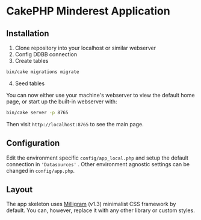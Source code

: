 # CakePHP Minderest Application

## Installation

1. Clone repository into your localhost or similar webserver
2. Config DDBB connection
3. Create tables
```bash
bin/cake migrations migrate
```
4. Seed tables 

You can now either use your machine's webserver to view the default home page, or start
up the built-in webserver with:

```bash
bin/cake server -p 8765
```

Then visit `http://localhost:8765` to see the main page.

## Configuration

Edit the environment specific `config/app_local.php` and setup the default connection in
`'Datasources'` .
Other environment agnostic settings can be changed in `config/app.php`.

## Layout

The app skeleton uses [Milligram](https://milligram.io/) (v1.3) minimalist CSS
framework by default. You can, however, replace it with any other library or
custom styles.
